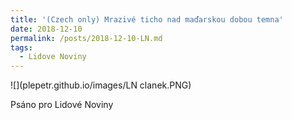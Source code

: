 ```yaml
---
title: '(Czech only) Mrazivé ticho nad maďarskou dobou temna'
date: 2018-12-10
permalink: /posts/2018-12-10-LN.md
tags:
  - Lidove Noviny
---
```


![](plepetr.github.io/images/LN clanek.PNG)

Psáno pro Lidové Noviny
